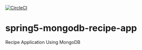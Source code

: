 [![CircleCI](https://circleci.com/gh/50cent21/spring5-mongodb-recipe-app/tree/main.svg?style=svg)](https://circleci.com/gh/50cent21/spring5-mongodb-recipe-app/tree/main)


# spring5-mongodb-recipe-app
Recipe Application Using MongoDB
